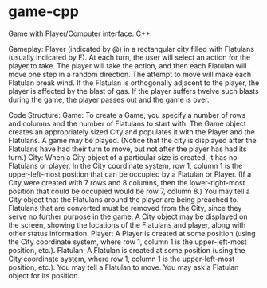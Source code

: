 # game-cpp
Game with Player/Computer interface. C++

Gameplay:
Player (indicated by @) in a rectangular city filled with Flatulans (usually indicated by F).
At each turn, the user will select an action for the player to take.
The player will take the action, and then each Flatulan will move one step in a random direction.
The attempt to move will make each Flatulan break wind.
If the Flatulan is orthogonally adjacent to the player, the player is affected by the blast of gas.
If the player suffers twelve such blasts during the game, the player passes out and the game is over.

Code Structure:
Game:
To create a Game, you specify a number of rows and columns and the number of Flatulans to start with. The Game object creates an appropriately sized City and populates it with the Player and the Flatulans.
A game may be played. (Notice that the city is displayed after the Flatulans have had their turn to move, but not after the player has had its turn.)
City:
When a City object of a particular size is created, it has no Flatulans or player. In the City coordinate system, row 1, column 1 is the upper-left-most position that can be occupied by a Flatulan or Player. (If a City were created with 7 rows and 8 columns, then the lower-right-most position that could be occupied would be row 7, column 8.)
You may tell a City object that the Flatulans around the player are being preached to. Flatulans that are converted must be removed from the City, since they serve no further purpose in the game.
A City object may be displayed on the screen, showing the locations of the Flatulans and player, along with other status information.
Player:
A Player is created at some position (using the City coordinate system, where row 1, column 1 is the upper-left-most position, etc.).
Flatulan:
A Flatulan is created at some position (using the City coordinate system, where row 1, column 1 is the upper-left-most position, etc.).
You may tell a Flatulan to move.
You may ask a Flatulan object for its position.
